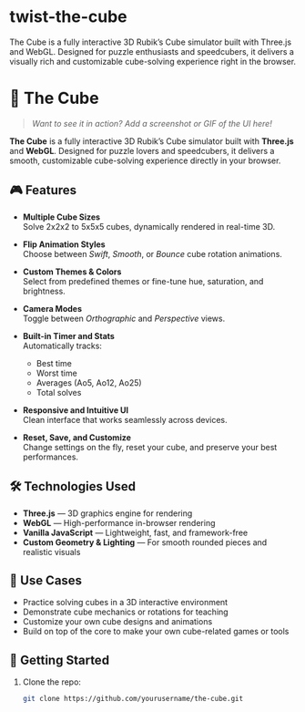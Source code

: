 # twist-the-cube
The Cube is a fully interactive 3D Rubik’s Cube simulator built with Three.js and WebGL. Designed for puzzle enthusiasts and speedcubers, it delivers a visually rich and customizable cube-solving experience right in the browser.
# 🧊 The Cube

> _Want to see it in action? Add a screenshot or GIF of the UI here!_

**The Cube** is a fully interactive 3D Rubik’s Cube simulator built with **Three.js** and **WebGL**. Designed for puzzle lovers and speedcubers, it delivers a smooth, customizable cube-solving experience directly in your browser.

## 🎮 Features

- **Multiple Cube Sizes**  
  Solve 2x2x2 to 5x5x5 cubes, dynamically rendered in real-time 3D.

- **Flip Animation Styles**  
  Choose between *Swift*, *Smooth*, or *Bounce* cube rotation animations.

- **Custom Themes & Colors**  
  Select from predefined themes or fine-tune hue, saturation, and brightness.

- **Camera Modes**  
  Toggle between *Orthographic* and *Perspective* views.

- **Built-in Timer and Stats**  
  Automatically tracks:
  - Best time
  - Worst time
  - Averages (Ao5, Ao12, Ao25)
  - Total solves

- **Responsive and Intuitive UI**  
  Clean interface that works seamlessly across devices.

- **Reset, Save, and Customize**  
  Change settings on the fly, reset your cube, and preserve your best performances.

## 🛠️ Technologies Used

- **Three.js** — 3D graphics engine for rendering  
- **WebGL** — High-performance in-browser rendering  
- **Vanilla JavaScript** — Lightweight, fast, and framework-free  
- **Custom Geometry & Lighting** — For smooth rounded pieces and realistic visuals

## 📁 Use Cases

- Practice solving cubes in a 3D interactive environment  
- Demonstrate cube mechanics or rotations for teaching  
- Customize your own cube designs and animations  
- Build on top of the core to make your own cube-related games or tools

## 🚀 Getting Started

1. Clone the repo:
   ```bash
   git clone https://github.com/yourusername/the-cube.git
